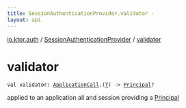 ```yaml
---
title: SessionAuthenticationProvider.validator - 
layout: api
---
```


<div class='api-docs-breadcrumbs'><a href="../index.html">io.ktor.auth</a> / <a href="index.html">SessionAuthenticationProvider</a> / <a href="./validator.html">validator</a></div>

# validator

<div class="signature"><code><span class="keyword">val </span><span class="identifier">validator</span><span class="symbol">: </span><a href="../../io.ktor.application/-application-call/index.html"><span class="identifier">ApplicationCall</span></a><span class="symbol">.</span><span class="symbol">(</span><a href="index.html#T"><span class="identifier">T</span></a><span class="symbol">)</span>&nbsp;<span class="symbol">-&gt;</span>&nbsp;<a href="../-principal.html"><span class="identifier">Principal</span></a><span class="symbol">?</span></code></div>

applied to an application all and session providing a <a href="../-principal.html">Principal</a>

